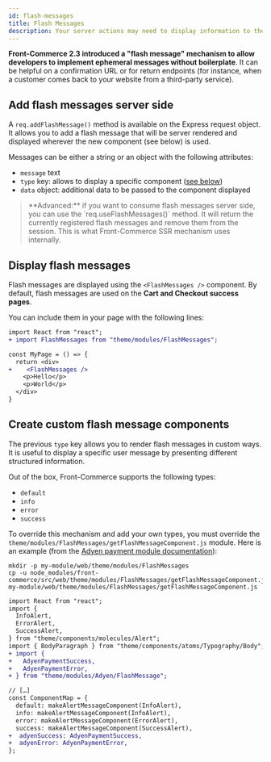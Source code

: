 ```yaml
---
id: flash-messages
title: Flash Messages
description: Your server actions may need to display information to the User after a redirection. This guide explains how to use Front-Commerce's flash messages to achieve this.
---
```


**Front-Commerce 2.3 introduced a "flash message" mechanism to allow developers to implement ephemeral messages without boilerplate**. It can be helpful on a confirmation URL or for return endpoints (for instance, when a customer comes back to your website from a third-party service).

## Add flash messages server side

A `req.addFlashMessage()` method is available on the Express request object. It allows you to add a flash message that will be server rendered and displayed wherever the new <FlashMessages /> component (see below) is used.

Messages can be either a string or an object with the following attributes:

- `message` text
- `type` key: allows to display a specific component ([see below](#Create-custom-flash-message-components))
- `data` object: additional data to be passed to the component displayed

<blockquote class="advanced">
**Advanced:** if you want to consume flash messages server side, you can use the `req.useFlashMessages()` method. It will return the currently registered flash messages and remove them from the session. This is what Front-Commerce SSR mechanism uses internally.
</blockquote>

## Display flash messages

Flash messages are displayed using the `<FlashMessages />` component. By default, flash messages are used on the **Cart and Checkout success pages**.

You can include them in your page with the following lines:

```diff
import React from "react";
+ import FlashMessages from "theme/modules/FlashMessages";

const MyPage = () => {
  return <div>
+    <FlashMessages />
    <p>Hello</p>
    <p>World</p>
  </div>
}
```

## Create custom flash message components

The previous `type` key allows you to render flash messages in custom ways. It is useful to display a specific user message by presenting different structured information.

Out of the box, Front-Commerce supports the following types:

- `default`
- `info`
- `error`
- `success`

To override this mechanism and add your own types, you must override the `theme/modules/FlashMessages/getFlashMessageComponent.js` module. Here is an example (from the [Adyen payment module documentation](/docs/advanced/payments/adyen.html#Register-your-Adyen-payment-components)):

```shell
mkdir -p my-module/web/theme/modules/FlashMessages
cp -u node_modules/front-commerce/src/web/theme/modules/FlashMessages/getFlashMessageComponent.js my-module/web/theme/modules/FlashMessages/getFlashMessageComponent.js
```

```diff
import React from "react";
import {
  InfoAlert,
  ErrorAlert,
  SuccessAlert,
} from "theme/components/molecules/Alert";
import { BodyParagraph } from "theme/components/atoms/Typography/Body";
+ import {
+   AdyenPaymentSuccess,
+   AdyenPaymentError,
+ } from "theme/modules/Adyen/FlashMessage";

// […]
const ComponentMap = {
  default: makeAlertMessageComponent(InfoAlert),
  info: makeAlertMessageComponent(InfoAlert),
  error: makeAlertMessageComponent(ErrorAlert),
  success: makeAlertMessageComponent(SuccessAlert),
+  adyenSuccess: AdyenPaymentSuccess,
+  adyenError: AdyenPaymentError,
};
```
